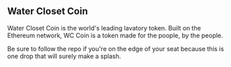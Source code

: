##  Water Closet Coin

Water Closet Coin is the world's leading lavatory token.
Built on the Ethereum network, WC Coin is a token made for the poople, by the people.

Be sure to follow the repo if you're on the edge of your seat because this is one drop that will surely make a splash.
